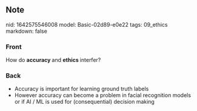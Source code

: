 ## Note
nid: 1642575546008
model: Basic-02d89-e0e22
tags: 09_ethics
markdown: false

### Front
How do <b>accuracy </b>and <b>ethics </b>interfer?

### Back
<ul><li>Accuracy is important for learning ground truth labels</li><li>However accuracy can become a problem in facial recognition models or if AI / ML is used for (consequential) decision making</li></ul>
